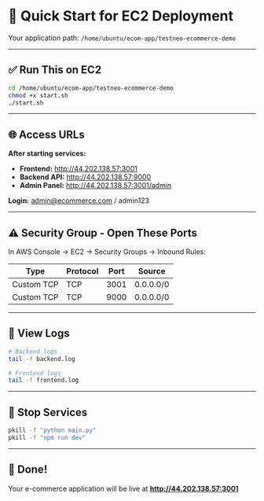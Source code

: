 # 🚀 Quick Start for EC2 Deployment

Your application path: `/home/ubuntu/ecom-app/testneo-ecommerce-demo`

---

## ✅ Run This on EC2

```bash
cd /home/ubuntu/ecom-app/testneo-ecommerce-demo
chmod +x start.sh
./start.sh
```

---

## 🌐 Access URLs

**After starting services:**

- **Frontend:** http://44.202.138.57:3001
- **Backend API:** http://44.202.138.57:9000  
- **Admin Panel:** http://44.202.138.57:3001/admin

**Login:** admin@ecommerce.com / admin123

---

## ⚠️ Security Group - Open These Ports

In AWS Console → EC2 → Security Groups → Inbound Rules:

| Type | Protocol | Port | Source |
|------|----------|------|--------|
| Custom TCP | TCP | 3001 | 0.0.0.0/0 |
| Custom TCP | TCP | 9000 | 0.0.0.0/0 |

---

## 📝 View Logs

```bash
# Backend logs
tail -f backend.log

# Frontend logs
tail -f frontend.log
```

---

## 🛑 Stop Services

```bash
pkill -f "python main.py"
pkill -f "npm run dev"
```

---

## 🎉 Done!

Your e-commerce application will be live at **http://44.202.138.57:3001**

